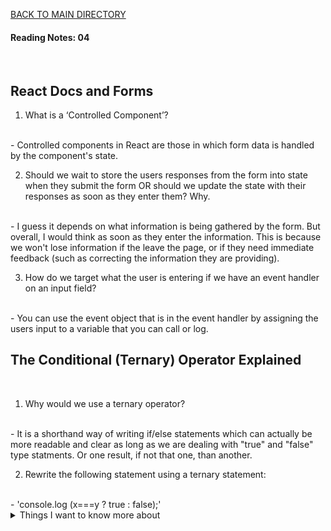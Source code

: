 [BACK TO MAIN DIRECTORY](../README.md)

#### Reading Notes: 04
<br>

## React Docs and Forms

1. What is a ‘Controlled Component’?
<br>
- Controlled components in React are those in which form data is handled by the component's state. 

2. Should we wait to store the users responses from the form into state when they submit the form OR should we update the state with their responses as soon as they enter them? Why.
<br>
- I guess it depends on what information is being gathered by the form. But overall, I would think as soon as they enter the information. This is because we won't lose information if the leave the page, or if they need immediate feedback (such as correcting the information they are providing).

3. How do we target what the user is entering if we have an event handler on an input field?
<br>
 - You can use the event object that is in the event handler by assigning the users input to a variable that you can call or log.

## The Conditional (Ternary) Operator Explained
<br>

1. Why would we use a ternary operator?
<br>
- It is a shorthand way of writing if/else statements which can actually be more readable and clear as long as we are dealing with "true" and "false" type statments. Or one result, if not that one, than another.

2. Rewrite the following statement using a ternary statement:
<br>
- 'console.log (x===y ? true : false);'


<details>
<summary>Things I want to know more about</summary>

Begin writing here...
  
</details>